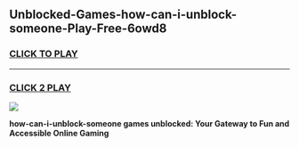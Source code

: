 
## Unblocked-Games-how-can-i-unblock-someone-Play-Free-6owd8
<h3>
<a href="https://premium76.site?title=how-can-i-unblock-someone&ref=23A">CLICK TO PLAY</a></h3>
<hr>

<h3>
<a href="https://premium76.site?title=how-can-i-unblock-someone&ref=23A">CLICK 2 PLAY</a>
  
</h3>

<a href="https://premium76.site?title=how-can-i-unblock-someone&ref=23A"><img src="https://clearcache.store/games.png"></a>


**how-can-i-unblock-someone games unblocked: Your Gateway to Fun and Accessible Online Gaming**

